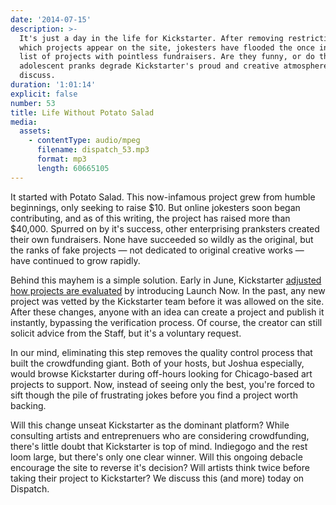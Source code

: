```yaml
---
date: '2014-07-15'
description: >-
  It's just a day in the life for Kickstarter. After removing restrictions on
  which projects appear on the site, jokesters have flooded the once interesting
  list of projects with pointless fundraisers. Are they funny, or do these
  adolescent pranks degrade Kickstarter's proud and creative atmosphere? We
  discuss.
duration: '1:01:14'
explicit: false
number: 53
title: Life Without Potato Salad
media:
  assets:
    - contentType: audio/mpeg
      filename: dispatch_53.mp3
      format: mp3
      length: 60665105
---
```

It started with Potato Salad. This now-infamous project grew from humble beginnings, only seeking to raise $10. But online jokesters soon began contributing, and as of this writing, the project has raised more than $40,000. Spurred on by it's success, other enterprising pranksters created their own fundraisers. None have succeeded so wildly as the original, but the ranks of fake projects &mdash; not dedicated to original creative works &mdash; have continued to grow rapidly.

Behind this mayhem is a simple solution. Early in June, Kickstarter [adjusted how projects are evaluated](https://www.kickstarter.com/blog/introducing-launch-now-and-simplified-rules-0) by introducing Launch Now. In the past, any new project was vetted by the Kickstarter team before it was allowed on the site. After these changes, anyone with an idea can create a project and publish it instantly, bypassing the verification process. Of course, the creator can still solicit advice from the Staff, but it's a voluntary request.

In our mind, eliminating this step removes the quality control process that built the crowdfunding giant. Both of your hosts, but Joshua especially, would browse Kickstarter during off-hours looking for Chicago-based art projects to support. Now, instead of seeing only the best, you're forced to sift though the pile of frustrating jokes before you find a project worth backing.

Will this change unseat Kickstarter as the dominant platform? While consulting artists and entreprenuers who are considering crowdfunding, there's little doubt that Kickstarter is top of mind. Indiegogo and the rest loom large, but there's only one clear winner. Will this ongoing debacle encourage the site to reverse it's decision? Will artists think twice before taking their project to Kickstarter? We discuss this (and more) today on Dispatch.
